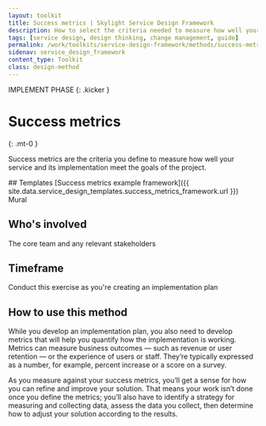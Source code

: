 ```yaml
---
layout: toolkit
title: Success metrics | Skylight Service Design Framework
description: How to select the criteria needed to measure how well your service and its implementation meet the goals of the project.
tags: [service design, design thinking, change management, guide]
permalink: /work/toolkits/service-design-framework/methods/success-metrics/
sidenav: service_design_framework
content_type: Toolkit
class: design-method
---
```


IMPLEMENT PHASE
{: .kicker }

# Success metrics
{: .mt-0 }

Success metrics are the criteria you define to measure how well your service and its implementation meet the goals of the project.

<div class="callout--tip callout--summary" markdown="1">
## Templates
[Success metrics example framework]({{ site.data.service_design_templates.success_metrics_framework.url }}) <span class="badge badge-sub">Mural</span>

## Who's involved
The core team and any relevant stakeholders

## Timeframe
Conduct this exercise as you're creating an implementation plan
</div>

## How to use this method

While you develop an implementation plan, you also need to develop metrics that will help you quantify how the implementation is working. Metrics can measure business outcomes — such as revenue or user retention — or the experience of users or staff. They’re typically expressed as a number, for example, percent increase or a score on a survey.

As you measure against your success metrics, you’ll get a sense for how you can refine and improve your solution. That means your work isn’t done once you define the metrics; you’ll also have to identify a strategy for measuring and collecting data, assess the data you collect, then determine how to adjust your solution according to the results.
